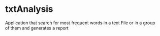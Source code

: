 # txtAnalysis
Application that search for most frequent words in a text File or in a group of them and generates a report

